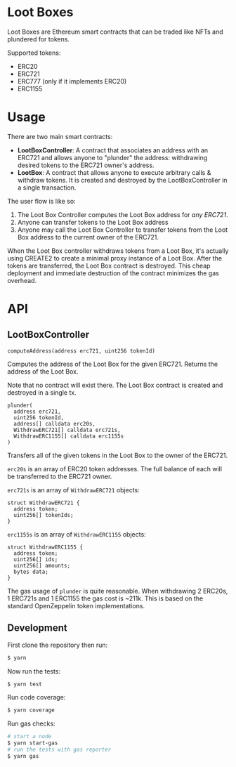 # Loot Boxes

Loot Boxes are Ethereum smart contracts that can be traded like NFTs and plundered for tokens.

Supported tokens:

- ERC20
- ERC721
- ERC777 (only if it implements ERC20)
- ERC1155

# Usage

There are two main smart contracts:

- **LootBoxController**: A contract that associates an address with an ERC721 and allows anyone to "plunder" the address: withdrawing desired tokens to the ERC721 owner's address.
- **LootBox**: A contract that allows anyone to execute arbitrary calls & withdraw tokens.  It is created and destroyed by the LootBoxController in a single transaction.

The user flow is like so:

1. The Loot Box Controller computes the Loot Box address for *any ERC721*.
2. Anyone can transfer tokens to the Loot Box address
3. Anyone may call the Loot Box Controller to transfer tokens from the Loot Box address to the current owner of the ERC721.

When the Loot Box controller withdraws tokens from a Loot Box, it's actually using CREATE2 to create a minimal proxy instance of a Loot Box.  After the tokens are transferred, the Loot Box contract is destroyed.  This cheap deployment and immediate destruction of the contract minimizes the gas overhead.

# API

## LootBoxController

```solidity
computeAddress(address erc721, uint256 tokenId)
```

Computes the address of the Loot Box for the given ERC721.  Returns the address of the Loot Box.

Note that no contract will exist there.  The Loot Box contract is created and destroyed in a single tx.

```solidity
plunder(
  address erc721,
  uint256 tokenId,
  address[] calldata erc20s,
  WithdrawERC721[] calldata erc721s,
  WithdrawERC1155[] calldata erc1155s
)
```

Transfers all of the given tokens in the Loot Box to the owner of the ERC721.

`erc20s` is an array of ERC20 token addresses. The full balance of each will be transferred to the ERC721 owner.

`erc721s` is an array of `WithdrawERC721` objects:

```solidity
struct WithdrawERC721 {
  address token;
  uint256[] tokenIds;
}
```

`erc1155s` is an array of `WithdrawERC1155` objects:

```solidity
struct WithdrawERC1155 {
  address token;
  uint256[] ids;
  uint256[] amounts;
  bytes data;
}
```

The gas usage of `plunder` is quite reasonable.  When withdrawing 2 ERC20s, 1 ERC721s and 1 ERC1155 the gas cost is ~211k.  This is based on the standard OpenZeppelin token implementations.

## Development

First clone the repository then run:

```bash
$ yarn
```

Now run the tests:

```bash
$ yarn test
```

Run code coverage:

```bash
$ yarn coverage
```

Run gas checks:

```bash
# start a node
$ yarn start-gas
# run the tests with gas reporter
$ yarn gas
```
